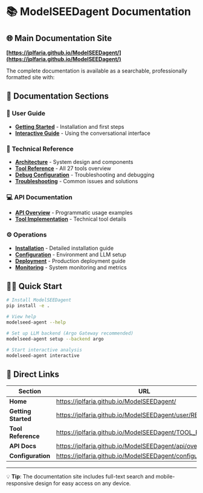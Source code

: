 # 📚 ModelSEEDagent Documentation

## 🌐 Main Documentation Site

**[https://jplfaria.github.io/ModelSEEDagent/](https://jplfaria.github.io/ModelSEEDagent/)**

The complete documentation is available as a searchable, professionally formatted site with:

## 📖 Documentation Sections

### 🚀 **User Guide**
- **[Getting Started](https://jplfaria.github.io/ModelSEEDagent/user/README/)** - Installation and first steps
- **[Interactive Guide](https://jplfaria.github.io/ModelSEEDagent/user/INTERACTIVE_GUIDE/)** - Using the conversational interface

### 🔧 **Technical Reference**
- **[Architecture](https://jplfaria.github.io/ModelSEEDagent/ARCHITECTURE/)** - System design and components
- **[Tool Reference](https://jplfaria.github.io/ModelSEEDagent/TOOL_REFERENCE/)** - All 27 tools overview
- **[Debug Configuration](https://jplfaria.github.io/ModelSEEDagent/debug/)** - Troubleshooting and debugging
- **[Troubleshooting](https://jplfaria.github.io/ModelSEEDagent/troubleshooting/)** - Common issues and solutions

### 💻 **API Documentation**
- **[API Overview](https://jplfaria.github.io/ModelSEEDagent/api/overview/)** - Programmatic usage examples
- **[Tool Implementation](https://jplfaria.github.io/ModelSEEDagent/api/tools/)** - Technical tool details

### ⚙️ **Operations**
- **[Installation](https://jplfaria.github.io/ModelSEEDagent/installation/)** - Detailed installation guide
- **[Configuration](https://jplfaria.github.io/ModelSEEDagent/configuration/)** - Environment and LLM setup
- **[Deployment](https://jplfaria.github.io/ModelSEEDagent/deployment/)** - Production deployment guide
- **[Monitoring](https://jplfaria.github.io/ModelSEEDagent/monitoring/)** - System monitoring and metrics

## 🏃‍♂️ Quick Start

```bash
# Install ModelSEEDagent
pip install -e .

# View help
modelseed-agent --help

# Set up LLM backend (Argo Gateway recommended)
modelseed-agent setup --backend argo

# Start interactive analysis
modelseed-agent interactive
```

## 🔗 Direct Links

| Section | URL |
|---------|-----|
| **Home** | https://jplfaria.github.io/ModelSEEDagent/ |
| **Getting Started** | https://jplfaria.github.io/ModelSEEDagent/user/README/ |
| **Tool Reference** | https://jplfaria.github.io/ModelSEEDagent/TOOL_REFERENCE/ |
| **API Docs** | https://jplfaria.github.io/ModelSEEDagent/api/overview/ |
| **Configuration** | https://jplfaria.github.io/ModelSEEDagent/configuration/ |

---

💡 **Tip**: The documentation site includes full-text search and mobile-responsive design for easy access on any device.

<!-- Last Updated: 2025-06-12 08:22:09 -->
